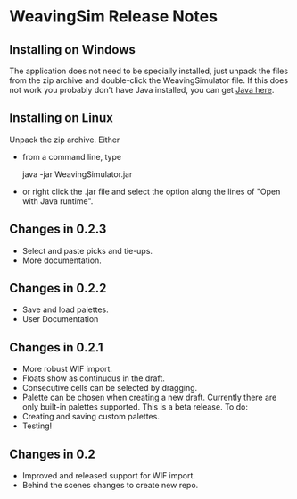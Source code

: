 WeavingSim Release Notes
========================

Installing on Windows
---------------------

The application does not need to be specially installed, just unpack the files 
from the zip archive and double-click the WeavingSimulator file. If this does 
not work you probably don't have Java installed, you can get 
[Java here](http://www.java.com/en/download/index.jsp).

Installing on Linux
-------------------
Unpack the zip archive. Either

- from a command line, type 

    java -jar WeavingSimulator.jar

- or right click the .jar file and select the option along the lines of 
"Open with Java runtime".

Changes in 0.2.3
----------------
- Select and paste picks and tie-ups.
- More documentation.

Changes in 0.2.2
----------------
- Save and load palettes.
- User Documentation

Changes in 0.2.1
----------------
- More robust WIF import.
- Floats show as continuous in the draft. 
- Consecutive cells can be selected by dragging. 
- Palette can be chosen when creating a new draft. Currently there are only built-in palettes supported. 
This is a beta release. To do:
- Creating and saving custom palettes. 
- Testing!

Changes in 0.2
--------------

- Improved and released support for WIF import.
- Behind the scenes changes to create new repo.
